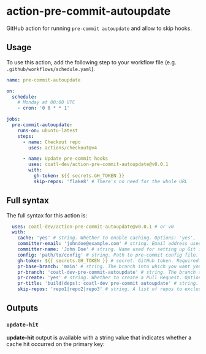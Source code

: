 # action-pre-commit-autoupdate

GitHub action for running `pre-commit autoupdate` and allow to skip hooks.

## Usage

To use this action, add the following step to your workflow file (e.g.
`.github/workflows/schedule.yaml`).

```yml
name: pre-commit-autoupdate

on:
  schedule:
    # Monday at 00:00 UTC
    - cron: '0 0 * * 1'

jobs:
  pre-commit-autoupdate:
    runs-on: ubuntu-latest
    steps:
      - name: Checkout repo
        uses: actions/checkout@v4

      - name: Update pre-commit hooks
        uses: coatl-dev/action-pre-commit-autoupdate@v0.0.1
        with:
          gh-token: ${{ secrets.GH_TOKEN }}
          skip-repos: 'flake8' # There's no need for the whole URL
```

## Full syntax

The full syntax for this action is:

```yml
  uses: coatl-dev/action-pre-commit-autoupdate@v0.0.1 # or v0
  with:
    cache: 'yes' # string. Whether to enable caching. Options: 'yes', 'no'. Optional.
    committer-email: 'johndoe@example.com' # string. Email address used for setting up Git identity. Defaults to '146358438+coatl-bot@users.noreply.github.com'. Optional.
    committer-name: 'John Doe' # string. Name used for setting up Git identity. Defaults to 'coatl-bot'. Optional.
    config: 'path/to/config' # string. Path to pre-commit config file. Defaults to '.pre-commit-config.yaml'. Optional.
    gh-token: ${{ secrets.GH_TOKEN }} # secret. GitHub token. Required.
    pr-base-branch: 'main' # string. The branch into which you want your code merged. Defaults to 'main'. Optional.
    pr-branch: 'coatl-dev-pre-commit-autoupdate' # string. The branch that contains commits for your pull request. Defaults to 'coatl-dev-pre-commit-autoupdate'. Optional.
    pr-create: 'yes' # string. Whether to create a Pull Request. Options: 'yes', 'no'. Optional.
    pr-title: 'build(deps): coatl-dev pre-commit autoupdate' # string. Title for the pull request. Defaults to 'build(deps): coatl-dev pre-commit autoupdate'. Optional.
    skip-repos: 'repo1|repo2|repo3' # string. A list of repos to exclude from autoupdate. The repos must be separated by a "pipe" character '|'. Defaults to ''. Optional.
```

## Outputs

### `update-hit`

**update-hit** output is available with a string value that indicates whether a cache hit occurred on the primary key:
